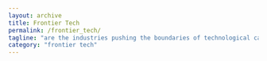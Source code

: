 ```yaml
---
layout: archive
title: Frontier Tech
permalink: /frontier_tech/
tagline: "are the industries pushing the boundaries of technological capabilities and adoption, including artificial intelligence, the Internet of Things, augmented/virtual reality, robotics, autonomous vehicles, space, and genomics"
category: "frontier tech"
---
```

